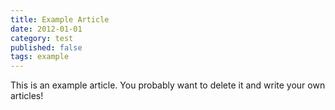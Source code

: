 ```yaml
---
title: Example Article
date: 2012-01-01
category: test
published: false
tags: example
---
```


This is an example article. You probably want to delete it and write your own articles!
